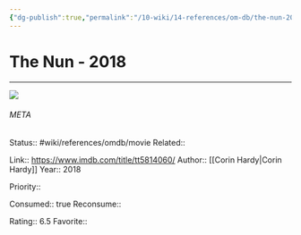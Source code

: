 ```yaml
---
{"dg-publish":true,"permalink":"/10-wiki/14-references/om-db/the-nun-2018/","title":"The Nun","tags":["mediaDB/tv/movie"]}
---
```



# The Nun - 2018
---
![](https://m.media-amazon.com/images/M/MV5BMjM3NzQ5NDcxOF5BMl5BanBnXkFtZTgwNzM4MTQ5NTM@._V1_SX300.jpg)





###### META
Status:: #wiki/references/omdb/movie
Related:: 

Link:: https://www.imdb.com/title/tt5814060/
Author:: [[Corin Hardy\|Corin Hardy]]
Year:: 2018

Priority:: 

Consumed:: true
Reconsume:: 

Rating:: 6.5
Favorite:: 
